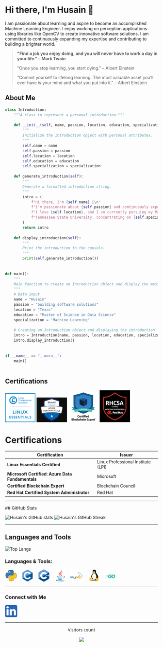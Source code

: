 # Hi there, I'm Husain 👋

I am passionate about learning and aspire to become an accomplished Machine Learning Engineer. I enjoy working on perception applications using libraries like OpenCV to create innovative software solutions. I am committed to continuously expanding my expertise and contributing to building a brighter world.

> **"Find a job you enjoy doing, and you will never have to work a day in your life." – Mark Twain**
> 
> "Once you stop learning, you start dying." – Albert Einstein
> 
> "Commit yourself to lifelong learning. The most valuable asset you’ll ever have is your mind and what you put into it." – Albert Einstein

## About Me
```python
class Introduction:
    """A class to represent a personal introduction."""

    def __init__(self, name, passion, location, education, specialization):
        """
        Initialize the Introduction object with personal attributes.
        """
        self.name = name
        self.passion = passion
        self.location = location
        self.education = education
        self.specialization = specialization

    def generate_introduction(self):
        """
        Generate a formatted introduction string.
        """
        intro = (
            f"Hi there, I'm {self.name} 👋\n"
            f"I'm passionate about {self.passion} and continuously expanding my knowledge.\n"
            f"I love {self.location}, and I am currently pursuing my Master's in {self.education} at "
            f"Tennessee State University, concentrating on {self.specialization}."
        )
        return intro

    def display_introduction(self):
        """
        Print the introduction to the console.
        """
        print(self.generate_introduction())


def main():
    """
    Main function to create an Introduction object and display the message.
    """
    # Data input
    name = "Husain"
    passion = "building software solutions"
    location = "Texas"
    education = "Master of Science in Data Science"
    specialization = "Machine Learning"

    # Creating an Introduction object and displaying the introduction
    intro = Introduction(name, passion, location, education, specialization)
    intro.display_introduction()


if __name__ == "__main__":
    main()



```
## Certifications

<div align="left">
  <img src="https://github.com/HusainCode/HusainCode/blob/main/Images/Essentials-Linux_250_0.webp" alt="Linux Essentials Certified" width="100" />
  <img src="https://github.com/HusainCode/HusainCode/blob/main/Images/azuredata.jpg" alt="Microsoft Certified: Azure Data Fundamentals" width="100" />
  <img src="https://github.com/HusainCode/HusainCode/blob/main/Images/blcokchain.png" alt="Certified Blockchain Expert" width="100" />
  <img src="https://github.com/HusainCode/HusainCode/blob/main/Images/rhcsa.png" alt="Red Hat Certified System Administrator" width="100" />
</div>

# Certifications

| Certification                     | Issuer                       |
|-----------------------------------|------------------------------|
| **Linux Essentials Certified**    | Linux Professional Institute (LPI) |
| **Microsoft Certified: Azure Data Fundamentals** | Microsoft |
| **Certified Blockchain Expert**   | Blockchain Council          |
| **Red Hat Certified System Administrator** | Red Hat               |


<hr>
## GitHub Stats

![Husain's GitHub stats](https://github-readme-stats.vercel.app/api?username=HusainCode&show_icons=true&theme=dark)
![Husain's GitHub Streak](https://github-readme-streak-stats.herokuapp.com/?user=HusainCode&theme=dark)

<hr>

## Languages and Tools

![Top Langs](https://github-readme-stats.vercel.app/api/top-langs/?username=HusainCode&layout=compact&theme=radical)

### Languages & Tools:

<p align="left">
  <img src="https://raw.githubusercontent.com/HusainCode/HusainCode/main/Images/4518857_python_icon.svg" alt="Python" width="40" style="margin-right: 10px;"/>
  <img src="https://raw.githubusercontent.com/HusainCode/HusainCode/main/Images/c.svg" alt="C" width="40" style="margin-right: 10px;"/>
  <img src="https://raw.githubusercontent.com/HusainCode/HusainCode/main/Images/cplusplus.svg" alt="C++" width="40" style="margin-right: 10px;"/>
  <img src="https://raw.githubusercontent.com/HusainCode/HusainCode/main/Images/java.svg" alt="Java" width="40" style="margin-right: 10px;"/>
  <img src="https://raw.githubusercontent.com/HusainCode/HusainCode/main/Images/mysql.svg" alt="MySQL" width="40" style="margin-right: 13px;"/>
  <img src="https://raw.githubusercontent.com/HusainCode/HusainCode/main/Images/linux.svg" alt="Linux" width="40" style="margin-right: 10px;"/>
  <img src="https://raw.githubusercontent.com/HusainCode/HusainCode/main/Images/Go-Logo_Aqua.svg" alt="Go" width="40" style="margin-right: 13px;"/>
  
</p>

<hr>

### Connect with Me

<div align="left">
  <a href="https://www.linkedin.com/in/husain-alshaikhahmed-a6892617b">
    <img src="https://raw.githubusercontent.com/HusainCode/HusainCode/main/Images/5296501_linkedin_network_linkedin%20logo_icon.svg" alt="LinkedIn Profile" width="40" style="margin-right: 10px;"/>
  </a>
</div>

<hr>

<div align="center" style="font-family: 'Segoe UI', Tahoma, Geneva, Verdana, sans-serif;">
  <p>Visitors count</p>
  <img src="https://profile-counter.glitch.me/HusainCode/count.svg" />
</div>


